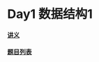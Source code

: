 # Day1 数据结构1

#### [讲义](https://faioj.brynhild.online/wiki/notes/2022S/day1)

#### [题目列表](https://faioj.brynhild.online/contest/287)